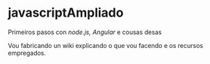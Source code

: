 # javascriptAmpliado
Primeiros pasos con _node.js, Angular_ e cousas desas

Vou fabricando un wiki explicando o que vou facendo e os recursos empregados.

